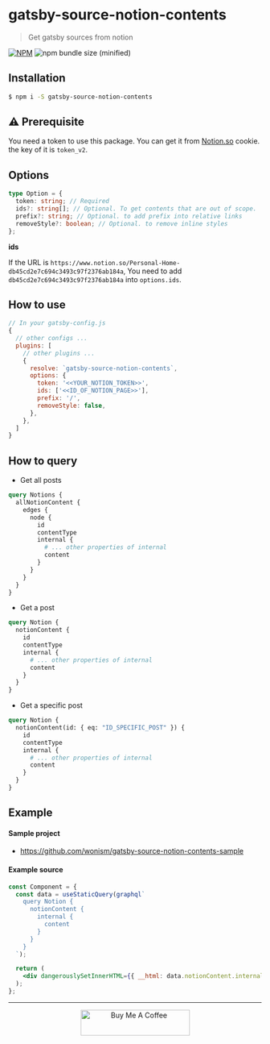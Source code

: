 # gatsby-source-notion-contents
> Get gatsby sources from notion

[![NPM](https://img.shields.io/npm/v/gatsby-source-notion-contents.svg?style=flat)](https://npmjs.org/package/gatsby-source-notion-contents)
![npm bundle size (minified)](https://img.shields.io/bundlephobia/min/gatsby-source-notion-contents.svg)

## Installation
```sh
$ npm i -S gatsby-source-notion-contents
```

## ⚠️ Prerequisite
You need a token to use this package.
You can get it from [Notion.so](https://www.notion.so/) cookie. the key of it is `token_v2`.


## Options
```ts
type Option = {
  token: string; // Required
  ids?: string[]; // Optional. To get contents that are out of scope.
  prefix?: string; // Optional. to add prefix into relative links
  removeStyle?: boolean; // Optional. to remove inline styles
};
```

__ids__

If the URL is `https://www.notion.so/Personal-Home-db45cd2e7c694c3493c97f2376ab184a`,
You need to add `db45cd2e7c694c3493c97f2376ab184a` into `options.ids`.

## How to use
```js
// In your gatsby-config.js
{
  // other configs ...
  plugins: [
    // other plugins ...
    {
      resolve: `gatsby-source-notion-contents`,
      options: {
        token: '<<YOUR_NOTION_TOKEN>>',
        ids: ['<<ID_OF_NOTION_PAGE>>'],
        prefix: '/',
        removeStyle: false,
      },
    },
  ]
}
```

## How to query
- Get all posts

```graphql
query Notions {
  allNotionContent {
    edges {
      node {
        id
        contentType
        internal {
          # ... other properties of internal
          content
        }
      }
    }
  }
}
```

- Get a post

```graphql
query Notion {
  notionContent {
    id
    contentType
    internal {
      # ... other properties of internal
      content
    }
  }
}
```

- Get a specific post

```graphql
query Notion {
  notionContent(id: { eq: "ID_SPECIFIC_POST" }) {
    id
    contentType
    internal {
      # ... other properties of internal
      content
    }
  }
}
```

## Example

#### Sample project
- https://github.com/wonism/gatsby-source-notion-contents-sample

#### Example source
```jsx
const Component = {
  const data = useStaticQuery(graphql`
    query Notion {
      notionContent {
        internal {
          content
        }
      }
    }
  `);

  return (
    <div dangerouslySetInnerHTML={{ __html: data.notionContent.internal.content }} />
  );
};
```

---

<p align="center">
  <a href="https://www.buymeacoffee.com/dQ3sAxl" target="_blank">
    <img src="https://cdn.buymeacoffee.com/buttons/default-orange.png" alt="Buy Me A Coffee" width="217" height="51" />
  </a>
</p>
